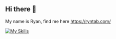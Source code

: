 ## Hi there 👋

My name is Ryan, find me here https://ryntab.com/

[![My Skills](https://skillicons.dev/icons?i=nuxtjs,vue,tailwind,php,nodejs,postgres,firebase,aws&theme=dark)](https://skillicons.dev)
